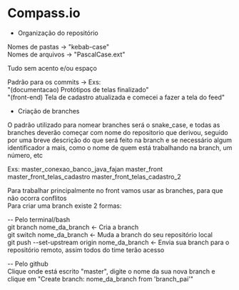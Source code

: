 # Compass.io

- Organização do repositório

Nomes de pastas -> "kebab-case"  
Nomes de arquivos -> "PascalCase.ext"

Tudo sem acento e/ou espaço

Padrão para os commits -> Exs:  
"(documentacao) Protótipos de telas finalizado"  
"(front-end) Tela de cadastro atualizada e comecei a fazer a tela do feed"

- Criação de branches

O padrão utilizado para nomear branches será o snake_case, e todas as branches deverão começar com
nome do repositorio que derivou, seguido por uma breve descrição do que será feito na branch
e se necessário algum identificador a mais, como o nome de quem está trabalhando na branch, um número, etc

Exs: master_conexao_banco_java_fajan  master_front  master_front_telas_cadastro  master_front_telas_cadastro_2

Para trabalhar principalmente no front vamos usar as branches, para que não ocorra conflitos  
Para criar uma branch existe 2 formas:

-- Pelo terminal/bash  
  git branch nome_da_branch <- Cria a branch  
  git switch nome_da_branch <- Muda a branch do seu repositório local  
  git push --set-upstream origin nome_da_branch <- Envia sua branch para o repositório remoto, assim todos do time terão acesso  
  
-- Pelo github  
  Clique onde está escrito "master", digite o nome da sua nova branch e clique em "Create branch: nome_da_branch from 'branch_pai'"
